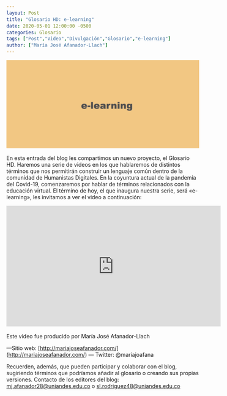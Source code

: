 ```yaml
---
layout: Post
title: "Glosario HD: e-learning"
date: 2020-05-01 12:00:00 -0500
categories: Glosario
tags: ["Post","Video","Divulgación","Glosario","e-learning"]  
author: ["María José Afanador-Llach"]  
---
```

![Imagen portada](/assets/blog/img_elearning.png) 

En esta entrada del blog les compartimos un nuevo proyecto, el Glosario HD. Haremos una serie de videos en los que hablaremos de distintos términos que nos permitirán construir un lenguaje común dentro de la comunidad de Humanistas Digitales. En la coyuntura actual de la pandemia del Covid-19, comenzaremos por hablar de términos relacionados con la educación virtual. El término de hoy, el que inaugura nuestra serie, será «e-learning», les invitamos a ver el video a continuación:

<iframe width="560" height="315" src="https://www.youtube-nocookie.com/embed/byzqUBauOBM?si=N1JTj3X78jqlZd9v" title="YouTube video player" frameborder="0" allow="accelerometer; autoplay; clipboard-write; encrypted-media; gyroscope; picture-in-picture; web-share" allowfullscreen></iframe>

Este video fue producido por María José Afanador-Llach

—Sitio web: [http://mariajoseafanador.com/] (http://mariajoseafanador.com/) — Twitter: @mariajoafana

Recuerden, además, que pueden participar y colaborar con el blog, sugiriendo términos que podríamos añadir al glosario o creando sus propias versiones. Contacto de los editores del blog: 
mj.afanador28@uniandes.edu.co o sl.rodriguez48@uniandes.edu.co
 
